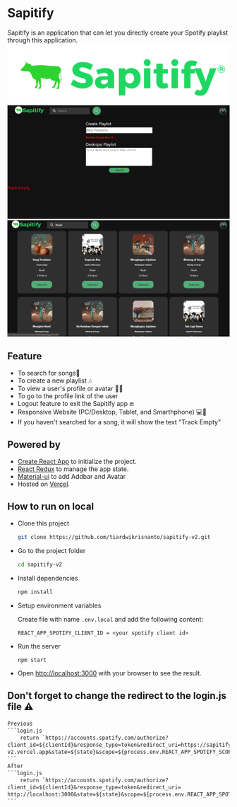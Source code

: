 # Sapitify
Sapitify is an application that can let you directly create your Spotify playlist through this application.
![sapitifylogo](./src/image/sapitifycrop.png)
![ui_awal](./src/image/ui_awal.png)
![ui_awal](./src/image/ui_search.png)

## Feature 

- To search for songs🎵
- To create a new playlist 🎶
- To view a user's profile or avatar 🧑👧
- To go to the profile link of the user 
- Logout feature to exit the Sapitify app 🔚
- Responsive Website (PC/Desktop, Tablet, and Smarthphone) 💻📱
- If you haven't searched for a song, it will show the text "Track Empty"


## Powered by

- [Create React App](https://create-react-app.dev/) to initialize the project.
- [React Redux](https://react-redux.js.org/) to manage the app state.
- [Material-ui](https://mui.com/) to add Addbar and Avatar
- Hosted on [Vercel](https://vercel.com/).

## How to run on local

- Clone this project

    ```bash
    git clone https://github.com/tiardwikrisnanto/sapitify-v2.git
    ```

- Go to the project folder

    ```bash
    cd sapitify-v2
    ```

- Install dependencies

    ```bash
    npm install
    ```

- Setup environment variables

    Create file with name `.env.local` and add the following content:

    ```env
    REACT_APP_SPOTIFY_CLIENT_ID = <your spotify client id>
    ```

- Run the server

    ```bash
    npm start
    ```

- Open <http://localhost:3000> with your browser to see the result.


## Don't forget to change the redirect to the login.js file ⚠

    Previous
    ```login.js
        return `https://accounts.spotify.com/authorize?client_id=${clientId}&response_type=token&redirect_uri=https://sapitify-v2.vercel.app&state=${state}&scope=${process.env.REACT_APP_SPOTIFY_SCOPE}`;
    ```
    After
    ```login.js
        return `https://accounts.spotify.com/authorize?client_id=${clientId}&response_type=token&redirect_uri= http://localhost:3000&state=${state}&scope=${process.env.REACT_APP_SPOTIFY_SCOPE}`;
    ```
